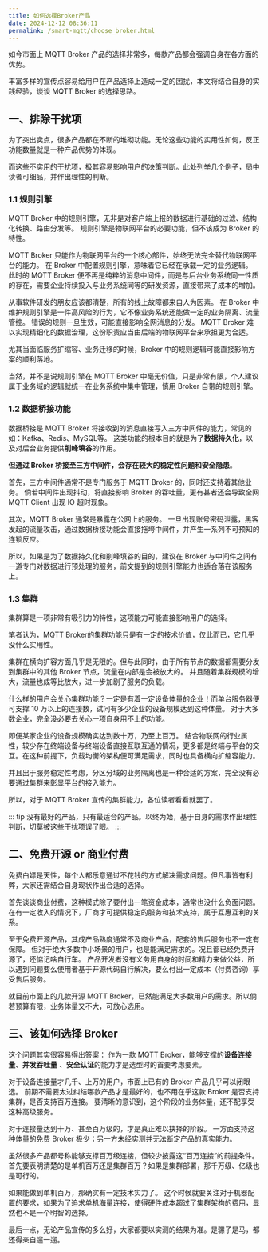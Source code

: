 ```yaml
---
title: 如何选择Broker产品
date: 2024-12-12 08:36:11
permalink: /smart-mqtt/choose_broker.html
---
```


如今市面上 MQTT Broker 产品的选择非常多，每款产品都会强调自身在各方面的优势。

丰富多样的宣传点容易给用户在产品选择上造成一定的困扰，本文将结合自身的实践经验，谈谈 MQTT Broker 的选择思路。

## 一、排除干扰项

为了突出卖点，很多产品都在不断的堆砌功能。无论这些功能的实用性如何，反正功能数量就是一种产品优势的体现。

而这些不实用的干扰项，极其容易影响用户的决策判断。此处列举几个例子，局中读者可细品，并作出理性的判断。

### 1.1 规则引擎
MQTT Broker 中的规则引擎，无非是对客户端上报的数据进行基础的过滤、结构化转换、路由分发等。
规则引擎是物联网平台的必要功能，但不该成为 Broker 的特性。

MQTT Broker 只能作为物联网平台的一个核心部件，始终无法完全替代物联网平台的能力。
在 Broker 中配置规则引擎，意味着它已经在承载一定的业务逻辑。
此时的 MQTT Broker 便不再是纯粹的消息中间件，而是与后台业务系统同一性质的存在，需要企业持续投入与业务系统同等的研发资源，直接带来了成本的增加。

从事软件研发的朋友应该都清楚，所有的线上故障都来自人为因素。
在 Broker 中维护规则引擎是一件高风险的行为，它不像业务系统还能做一定的业务隔离、流量管控。
错误的规则一旦生效，可能直接影响全网消息的分发。
MQTT Broker 难以实现精细化的数据治理，这份职责应当由后端的物联网平台来承担更为合适。

尤其当面临服务扩缩容、业务迁移的时候，Broker 中的规则逻辑可能直接影响方案的顺利落地。

当然，并不是说规则引擎在 MQTT Broker 中毫无价值，只是非常有限，个人建议属于业务域的逻辑就统一在业务系统中集中管理，慎用 Broker 自带的规则引擎。

### 1.2 数据桥接功能
数据桥接是 MQTT Broker 将接收到的消息直接写入三方中间件的能力，常见的如：Kafka、Redis、MySQL等。
这类功能的根本目的就是为了**数据持久化**，以及对后台业务提供**削峰填谷**的作用。

**但通过 Broker 桥接至三方中间件，会存在较大的稳定性问题和安全隐患**。

首先，三方中间件通常不是专门服务于 MQTT Broker 的，同时还支持着其他业务。
倘若中间件出现抖动，将直接影响 Broker 的吞吐量，更有甚者还会导致全网 MQTT Client 出现 IO 超时现象。

其次，MQTT Broker 通常是暴露在公网上的服务。
一旦出现账号密码泄露，黑客发起的流量攻击，通过数据桥接功能会直接拖垮中间件，并产生一系列不可预知的连锁反应。

所以，如果是为了数据持久化和削峰填谷的目的，建议在 Broker 与中间件之间有一道专门对数据进行预处理的服务，前文提到的规则引擎能力也适合落在该服务上。

### 1.3 集群
集群算是一项非常有吸引力的特性，这项能力可能直接影响用户的选择。

笔者认为，MQTT Broker的集群功能只是有一定的技术价值，仅此而已，它几乎没什么实用性。

集群在横向扩容方面几乎是无限的。但与此同时，由于所有节点的数据都需要分发到集群中的其他 Broker 节点，流量在内部是会被放大的。
并且随着集群规模的增大，流量也成等比放大，进一步加剧了服务的负载。

什么样的用户会关心集群功能？一定是有着一定设备体量的企业！而单台服务器便可支撑 10 万以上的连接数，试问有多少企业的设备规模达到这种体量。
对于大多数企业，完全没必要去关心一项自身用不上的功能。

即便某家企业的设备规模确实达到数十万，乃至上百万。
结合物联网的行业属性，较少存在终端设备与终端设备直接互联互通的情况，更多都是终端与平台的交互。在这种前提下，负载均衡的架构便可满足需求，同时也具备横向扩缩容能力。

并且出于服务稳定性考虑，分区分域的业务隔离也是一种合适的方案，完全没有必要通过集群来彰显平台的接入能力。

所以，对于 MQTT Broker 宣传的集群能力，各位读者看看就罢了。

::: tip
没有最好的产品，只有最适合的产品。以终为始，基于自身的需求作出理性判断，切莫被这些干扰项误了眼。
:::

## 二、免费开源 or 商业付费
免费白嫖是天性，每个人都乐意通过不花钱的方式解决需求问题。但凡事皆有利弊，大家还需结合自身现状作出合适的选择。

首先谈谈商业付费，这种模式除了要付出一笔资金成本，通常也没什么负面问题。在有一定收入的情况下，厂商才可提供稳定的服务和技术支持，属于互惠互利的关系。


至于免费开源产品，其成产品熟度通常不及商业产品，配套的售后服务也不一定有保障。
但对于绝大多数中小场景的用户，也是能满足需求的。况且都已经免费开源了，还惦记啥自行车。
产品开发者没有义务用自身的时间和精力来做公益，所以遇到问题要么使用者基于开源代码自行解决，要么付出一定成本（付费咨询）享受售后服务。

就目前市面上的几款开源 MQTT Broker，已然能满足大多数用户的需求。所以倘若预算有限，业务体量又不大，可放心选用。

## 三、该如何选择 Broker
这个问题其实很容易得出答案：
作为一款 MQTT Broker，能够支撑的**设备连接量**、**并发吞吐量** 、**安全认证**的能力才是选型时的首要考虑要素。

对于设备连接量才几千、上万的用户，市面上已有的 Broker 产品几乎可以闭眼选。
前期不需要太过纠结哪款产品才是最好的，也不用在乎这款 Broker 是否支持集群，是否支持百万连接。
要清晰的意识到，这个阶段的业务体量，还不配享受这种高级服务。

对于连接量达到十万、甚至百万级的，才是真正难以抉择的阶段。
一方面支持这种体量的免费 Broker 极少；另一方未经实测并无法断定产品的真实能力。

虽然很多产品都号称能够支撑百万级连接，但较少披露这“百万连接”的前提条件。
首先要表明清楚的是单机百万还是集群百万？如果是集群部署，那千万级、亿级也是可行的。

如果能做到单机百万，那确实有一定技术实力了。
这个时候就要关注对于机器配置的要求，如果为了追求单机海量连接，使得硬件成本超过了集群架构的费用，显然也不是一个明智的选择。

最后一点，无论产品宣传的多么好，大家都要以实测的结果为准。是骡子是马，都还得亲自遛一遛。